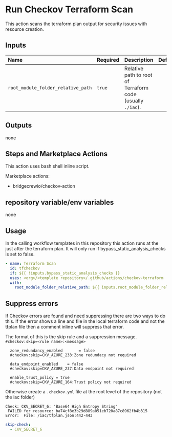 # Run Checkov Terraform Scan

This action scans the terraform plan output for security issues with resource creation.

## Inputs

| Name                  | Required | Description                                                      | Default |
| :-------------------- | :------- | :--------------------------------------------------------------- | :------ |
| `root_module_folder_relative_path` | `true`   | Relative path to root of Terraform code (usually `./iac`).       |         |

## Outputs

none

## Steps and Marketplace Actions

This action uses bash shell inline script.

Marketplace actions:

- bridgecrewio/checkov-action

## repository variable/env variables

none

## Usage

In the calling workflow templates in this repository this action runs at the just after the terraform plan. It will only run if bypass_static_analysis_checks is set to false.

```yaml
- name: Terraform Scan
  id: tfcheckov
  if: ${{ !inputs.bypass_static_analysis_checks }}
  uses: <org>/<template repository>/.github/actions/checkov-terraform
  with:
    root_module_folder_relative_path: ${{ inputs.root_module_folder_relative_path }}
```

## Suppress errors

If Checkov errors are found and need suppressing there are two ways to do this. If the error shows a line and file in the local terraform code and not the tfplan file then a comment inline will suppress that error.

The format of this is the skip rule and a suppression message. `#checkov:skip=<rule name>:<message>`

```HCL
  zone_redundancy_enabled       = false
  #checkov:skip=CKV_AZURE_233:Zone redundacy not required

  data_endpoint_enabled    = false
  #checkov:skip=CKV_AZURE_237:Data endpoint not required

  enable_trust_policy = true
  #checkov:skip=CKV_AZURE_164:Trust policy not required
```

Otherwise create a `.checkov.yml` file at the root level of the repository (not the iac folder)

```text
Check: CKV_SECRET_6: "Base64 High Entropy String"
 FAILED for resource: ba74cf8e3b29d889a051eb720a87c8962fb4b315
Error:  File: /iac/tfplan.json:442-443
```

```yml
skip-check:
  - CKV_SECRET_6
```
